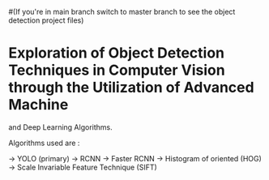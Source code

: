 #(If you're in main branch switch to master branch to see the object detection project files)

# Exploration of Object Detection Techniques in Computer Vision through the Utilization of Advanced Machine 
and Deep Learning Algorithms.

Algorithms used are :

→ YOLO (primary)
→ RCNN
→ Faster RCNN
→ Histogram of oriented (HOG)
→ Scale Invariable Feature Technique (SIFT)
